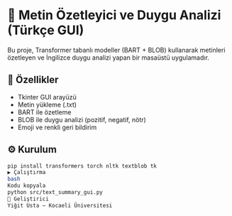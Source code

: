 # 🧠 Metin Özetleyici ve Duygu Analizi (Türkçe GUI)

Bu proje, Transformer tabanlı modeller (BART + BLOB) kullanarak
metinleri özetleyen ve İngilizce duygu analizi yapan bir masaüstü uygulamadır.

## 🚀 Özellikler
- Tkinter GUI arayüzü
- Metin yükleme (.txt)
- BART ile özetleme
- BLOB ile duygu analizi (pozitif, negatif, nötr)
- Emoji ve renkli geri bildirim

## ⚙️ Kurulum
```bash
pip install transformers torch nltk textblob tk
▶️ Çalıştırma
bash
Kodu kopyala
python src/text_summary_gui.py
📄 Geliştirici
Yiğit Usta – Kocaeli Üniversitesi

